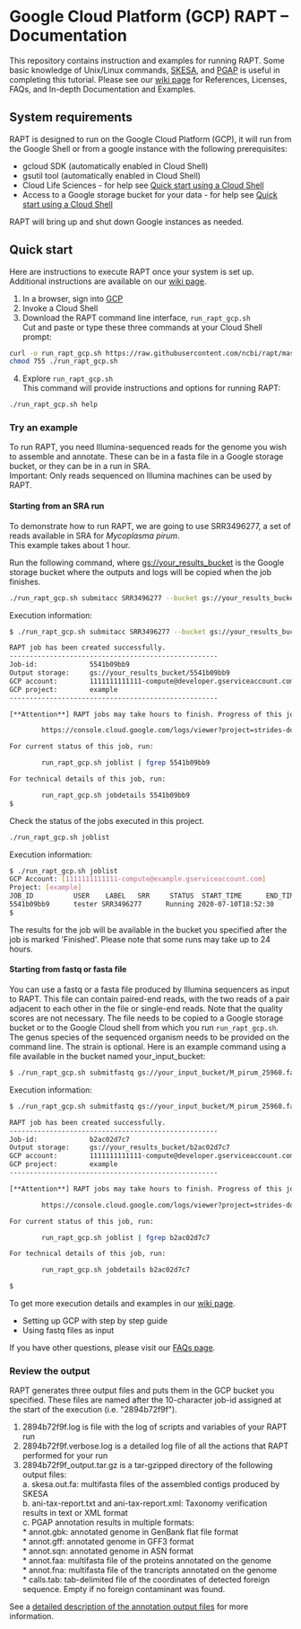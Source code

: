 # Google Cloud Platform (GCP) RAPT – Documentation

This repository contains instruction and examples for running RAPT. 
Some basic knowledge of Unix/Linux commands, [SKESA](https://github.com/ncbi/SKESA), and [PGAP](https://github.com/ncbi/pgap) is useful in completing this tutorial.
Please see our [wiki page](https://bitbucket.ncbi.nlm.nih.gov/projects/GPEXT/repos/rapt-public/browse/wiki) for References, Licenses, FAQs, and In-depth Documentation and Examples. 


## System requirements
RAPT is designed to run on the Google Cloud Platform (GCP), it will run from the Google Shell or from a google instance with the following prerequisites:
- gcloud SDK (automatically enabled in Cloud Shell)
- gsutil tool (automatically enabled in Cloud Shell)
- Cloud Life Sciences - for help see [Quick start using a Cloud Shell](wiki/GCP%20RAPT%20In-depth%20Documentation%20and%20Examples.md)
- Access to a Google storage bucket for your data - for help see [Quick start using a Cloud Shell](wiki/GCP%20RAPT%20In-depth%20Documentation%20and%20Examples.md)

RAPT will bring up and shut down Google instances as needed.   

## Quick start
Here are instructions to execute RAPT once your system is set up. Additional instructions are available on our [wiki page](wiki/GCP%20RAPT%20In-depth%20Documentation%20and%20Examples.md). 
1.	In a browser, sign into [GCP](https://console.cloud.google.com/)
2.  Invoke a Cloud Shell
3.	Download the RAPT command line interface, ```run_rapt_gcp.sh```    
Cut and paste or type these three commands at your Cloud Shell prompt:

```bash
curl -o run_rapt_gcp.sh https://raw.githubusercontent.com/ncbi/rapt/master/dist/run_rapt_gcp.sh
chmod 755 ./run_rapt_gcp.sh
```
4.	Explore ```run_rapt_gcp.sh```  
This command will provide instructions and options for running RAPT:
```bash
./run_rapt_gcp.sh help
```

### Try an example
To run RAPT, you need Illumina-sequenced reads for the genome you wish to assemble and annotate. These can be in a fasta file in a Google storage bucket, or they can be in a run in SRA.  
Important: Only reads sequenced on Illumina machines can be used by RAPT. 

#### Starting from an SRA run   
To demonstrate how to run RAPT, we are going to use SRR3496277, a set of reads available in SRA for *Mycoplasma pirum*.  
This example takes about 1 hour.

Run the following command, where [gs://your_results_bucket](https://cloud.google.com/storage/docs/creating-buckets) is the Google storage bucket where the outputs and logs will be copied when the job finishes.
```bash
./run_rapt_gcp.sh submitacc SRR3496277 --bucket gs://your_results_bucket  
```
Execution information:
```bash
$ ./run_rapt_gcp.sh submitacc SRR3496277 --bucket gs://your_results_bucket

RAPT job has been created successfully.
----------------------------------------------------
Job-id:             5541b09bb9
Output storage:     gs://your_results_bucket/5541b09bb9
GCP account:        1111111111111-compute@developer.gserviceaccount.com
GCP project:        example
----------------------------------------------------

[**Attention**] RAPT jobs may take hours to finish. Progress of this job can be viewed in GCP stackdriver log viewer at:

        https://console.cloud.google.com/logs/viewer?project=strides-documentation-testing&filters=text:5541b09bb9

For current status of this job, run:

        run_rapt_gcp.sh joblist | fgrep 5541b09bb9

For technical details of this job, run:

        run_rapt_gcp.sh jobdetails 5541b09bb9
$ 
```
Check the status of the jobs executed in this project.
```bash
./run_rapt_gcp.sh joblist
```
Execution information:
```bash
$ ./run_rapt_gcp.sh joblist
GCP Account: [1111111111111-compute@example.gserviceaccount.com]
Project: [example]
JOB_ID          USER    LABEL   SRR     STATUS  START_TIME      END_TIME        OUTPUT_URI
5541b09bb9      tester SRR3496277      Running 2020-07-10T18:52:30     gs://your_results_bucket/2565f37562
$ 
```

The results for the job will be available in the bucket you specified after the job is marked 'Finished'. Please note that some runs may take up to 24 hours.

#### Starting from fastq or fasta file   
You can use a fastq or a fasta file produced by Illumina sequencers as input to RAPT. This file can contain paired-end reads, with the two reads of a pair adjacent to each other in the file or single-end reads. Note that the quality scores are not necessary. The file needs to be copied to a Google storage bucket or to the Google Cloud shell from which you run ```run_rapt_gcp.sh```.
The genus species of the sequenced organism needs to be provided on the command line. The strain is optional.
Here is an example command using a file available in the bucket named your_input_bucket:

```bash
$ ./run_rapt_gcp.sh submitfastq gs://your_input_bucket/M_pirum_25960.fastq -b gs://your_results_bucket --label M_pirum_25960 --organism "Mycoplasma pirum" --strain "ATCC 25960"
```

Execution information:
```bash
$ ./run_rapt_gcp.sh submitfastq gs://your_input_bucket/M_pirum_25960.fastq -b gs://your_results_bucket --label M_pirum_25960 --organism "Mycoplasma pirum" --strain "ATCC 25960"

RAPT job has been created successfully.
----------------------------------------------------
Job-id:             b2ac02d7c7
Output storage:     gs://your_results_bucket/b2ac02d7c7
GCP account:        1111111111111-compute@developer.gserviceaccount.com
GCP project:        example
----------------------------------------------------

[**Attention**] RAPT jobs may take hours to finish. Progress of this job can be viewed in GCP stackdriver log viewer at:

        https://console.cloud.google.com/logs/viewer?project=strides-documentation-testing&filters=text:b2ac02d7c7

For current status of this job, run:

        run_rapt_gcp.sh joblist | fgrep b2ac02d7c7

For technical details of this job, run:

        run_rapt_gcp.sh jobdetails b2ac02d7c7

$ 
```

To get more execution details and examples in our [wiki page](wiki/GCP%20RAPT%20In-depth%20Documentation%20and%20Examples.md). 
- Setting up GCP with step by step guide
- Using fastq files as input

If you have other questions, please visit our [FAQs page](wiki/FAQ.md).

### Review the output
RAPT generates three output files and puts them in the GCP bucket you specified. These files are named after the 10-character job-id assigned at the start of the execution (i.e. "2894b72f9f"). 
1. 2894b72f9f.log is file with the log of scripts and variables of your RAPT run   
2. 2894b72f9f.verbose.log is a detailed log file of all the actions that RAPT performed for your run   
3. 2894b72f9f_output.tar.gz is a tar-gzipped directory of the following output files:   
    a. skesa.out.fa: multifasta files of the assembled contigs produced by SKESA   
    b. ani-tax-report.txt and ani-tax-report.xml: Taxonomy verification results in text or XML format   
    c. PGAP annotation results in multiple formats:   
        * annot.gbk: annotated genome in GenBank flat file format     
        * annot.gff: annotated genome in GFF3 format     
        * annot.sqn: annotated genome in ASN format     
        * annot.faa: multifasta file of the proteins annotated on the genome   
        * annot.fna: multifasta file of the trancripts annotated on the genome   
        * calls.tab: tab-delimited file of the coordinates of detected foreign sequence. Empty if no foreign contaminant was found.

See a [detailed description of the annotation output files](https://github.com/ncbi/pgap/wiki/Output-Files) for more information.
